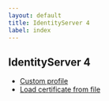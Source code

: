 ```yaml
---
layout: default
title: IdentityServer 4
label: index
---
```


## IdentityServer 4

- [Custom profile](recipe-itentity-server-4-custom-profile.html)
- [Load certificate from file](certificate.html)
